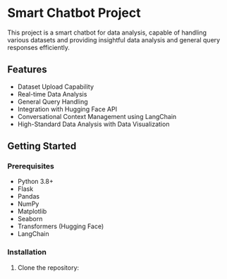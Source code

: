 # Smart Chatbot Project

This project is a smart chatbot for data analysis, capable of handling various datasets and providing insightful data analysis and general query responses efficiently.

## Features

- Dataset Upload Capability
- Real-time Data Analysis
- General Query Handling
- Integration with Hugging Face API
- Conversational Context Management using LangChain
- High-Standard Data Analysis with Data Visualization

## Getting Started

### Prerequisites

- Python 3.8+
- Flask
- Pandas
- NumPy
- Matplotlib
- Seaborn
- Transformers (Hugging Face)
- LangChain

### Installation

1. Clone the repository:
